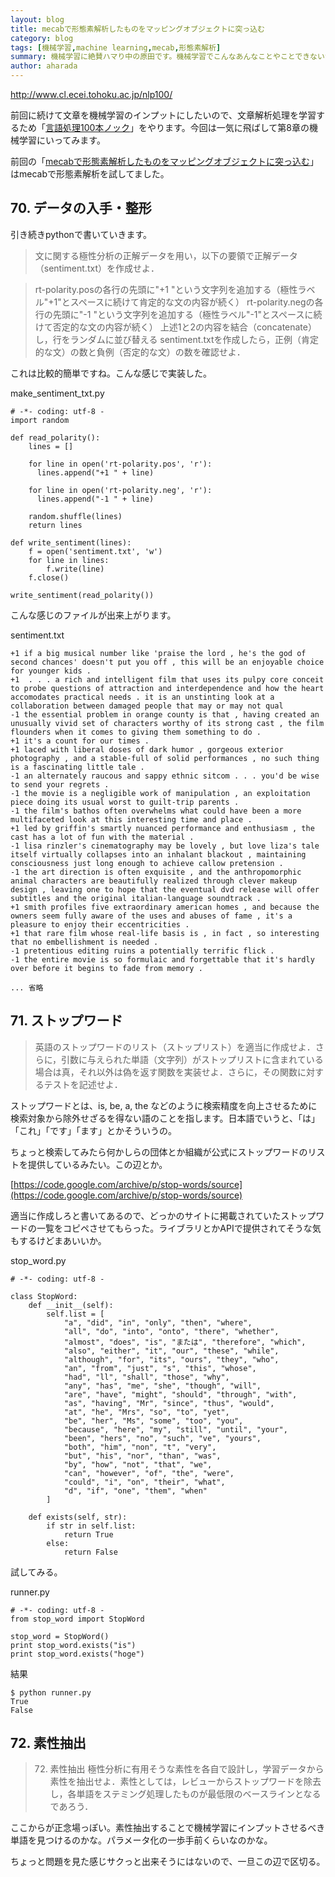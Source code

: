 ```yaml
---
layout: blog
title: mecabで形態素解析したものをマッピングオブジェクトに突っ込む
category: blog
tags: [機械学習,machine learning,mecab,形態素解析]  
summary: 機械学習に絶賛ハマり中の原田です。機械学習でこんなあんなことやことできないかなーって色々考えるのですが、
author: aharada
---
```

http://www.cl.ecei.tohoku.ac.jp/nlp100/

前回に続けて文章を機械学習のインプットにしたいので、文章解析処理を学習するため「[言語処理100本ノック](http://www.cl.ecei.tohoku.ac.jp/nlp100/)」をやります。今回は一気に飛ばして第8章の機械学習にいってみます。

前回の「[mecabで形態素解析したものをマッピングオブジェクトに突っ込む](http://tech.mof-mof.co.jp/blog/mecab-install.html)」はmecabで形態素解析を試してました。

## 70. データの入手・整形
引き続きpythonで書いていきます。

> 文に関する極性分析の正解データを用い，以下の要領で正解データ（sentiment.txt）を作成せよ．

> rt-polarity.posの各行の先頭に"+1 "という文字列を追加する（極性ラベル"+1"とスペースに続けて肯定的な文の内容が続く）
> rt-polarity.negの各行の先頭に"-1 "という文字列を追加する（極性ラベル"-1"とスペースに続けて否定的な文の内容が続く）
>上述1と2の内容を結合（concatenate）し，行をランダムに並び替える
> sentiment.txtを作成したら，正例（肯定的な文）の数と負例（否定的な文）の数を確認せよ．

これは比較的簡単ですね。こんな感じで実装した。

make_sentiment_txt.py

```
# -*- coding: utf-8 -
import random

def read_polarity():
    lines = []

    for line in open('rt-polarity.pos', 'r'):
      lines.append("+1 " + line)

    for line in open('rt-polarity.neg', 'r'):
      lines.append("-1 " + line)

    random.shuffle(lines)
    return lines

def write_sentiment(lines):
    f = open('sentiment.txt', 'w')
    for line in lines:
        f.write(line)
    f.close()

write_sentiment(read_polarity())
```

こんな感じのファイルが出来上がります。

sentiment.txt

```
+1 if a big musical number like 'praise the lord , he's the god of second chances' doesn't put you off , this will be an enjoyable choice for younger kids .
+1  . . . a rich and intelligent film that uses its pulpy core conceit to probe questions of attraction and interdependence and how the heart accomodates practical needs . it is an unstinting look at a collaboration between damaged people that may or may not qual
-1 the essential problem in orange county is that , having created an unusually vivid set of characters worthy of its strong cast , the film flounders when it comes to giving them something to do .
+1 it's a count for our times .
+1 laced with liberal doses of dark humor , gorgeous exterior photography , and a stable-full of solid performances , no such thing is a fascinating little tale .
-1 an alternately raucous and sappy ethnic sitcom . . . you'd be wise to send your regrets .
-1 the movie is a negligible work of manipulation , an exploitation piece doing its usual worst to guilt-trip parents .
-1 the film's bathos often overwhelms what could have been a more multifaceted look at this interesting time and place .
+1 led by griffin's smartly nuanced performance and enthusiasm , the cast has a lot of fun with the material .
-1 lisa rinzler's cinematography may be lovely , but love liza's tale itself virtually collapses into an inhalant blackout , maintaining consciousness just long enough to achieve callow pretension .
-1 the art direction is often exquisite , and the anthropomorphic animal characters are beautifully realized through clever makeup design , leaving one to hope that the eventual dvd release will offer subtitles and the original italian-language soundtrack .
+1 smith profiles five extraordinary american homes , and because the owners seem fully aware of the uses and abuses of fame , it's a pleasure to enjoy their eccentricities .
+1 that rare film whose real-life basis is , in fact , so interesting that no embellishment is needed .
-1 pretentious editing ruins a potentially terrific flick .
-1 the entire movie is so formulaic and forgettable that it's hardly over before it begins to fade from memory .

... 省略
```

## 71. ストップワード

> 英語のストップワードのリスト（ストップリスト）を適当に作成せよ．さらに，引数に与えられた単語（文字列）がストップリストに含まれている場合は真，それ以外は偽を返す関数を実装せよ．さらに，その関数に対するテストを記述せよ．

ストップワードとは、is, be, a, the などのように検索精度を向上させるために検索対象から除外せざるを得ない語のことを指します。日本語でいうと、「は」「これ」「です」「ます」とかそういうの。

ちょっと検索してみたら何かしらの団体とか組織が公式にストップワードのリストを提供しているみたい。この辺とか。

[https://code.google.com/archive/p/stop-words/source](https://code.google.com/archive/p/stop-words/source)

適当に作成しろと書いてあるので、どっかのサイトに掲載されていたストップワードの一覧をコピペさせてもらった。ライブラリとかAPIで提供されてそうな気もするけどまあいいか。

stop_word.py

```
# -*- coding: utf-8 -

class StopWord:
    def __init__(self):
        self.list = [
            "a", "did", "in", "only", "then", "where",
            "all", "do", "into", "onto", "there", "whether",
            "almost", "does", "is", "または", "therefore", "which",
            "also", "either", "it", "our", "these", "while",
            "although", "for", "its", "ours", "they", "who",
            "an", "from", "just", "s", "this", "whose",
            "had", "ll", "shall", "those", "why",
            "any", "has", "me", "she", "though", "will",
            "are", "have", "might", "should", "through", "with",
            "as", "having", "Mr", "since", "thus", "would",
            "at", "he", "Mrs", "so", "to", "yet",
            "be", "her", "Ms", "some", "too", "you",
            "because", "here", "my", "still", "until", "your",
            "been", "hers", "no", "such", "ve", "yours",
            "both", "him", "non", "t", "very",
            "but", "his", "nor", "than", "was",
            "by", "how", "not", "that", "we",
            "can", "however", "of", "the", "were",
            "could", "i", "on", "their", "what",
            "d", "if", "one", "them", "when"
        ]

    def exists(self, str):
        if str in self.list:
            return True
        else:
            return False
```

試してみる。

runner.py

```
# -*- coding: utf-8 -
from stop_word import StopWord

stop_word = StopWord()
print stop_word.exists("is")
print stop_word.exists("hoge")
```

結果

```
$ python runner.py
True
False
```

## 72. 素性抽出

> 72. 素性抽出
> 極性分析に有用そうな素性を各自で設計し，学習データから素性を抽出せよ．素性としては，レビューからストップワードを除去し，各単語をステミング処理したものが最低限のベースラインとなるであろう．

ここからが正念場っぽい。素性抽出することで機械学習にインプットさせるべき単語を見つけるのかな。パラメータ化の一歩手前くらいなのかな。

ちょっと問題を見た感じサクっと出来そうにはないので、一旦この辺で区切る。
